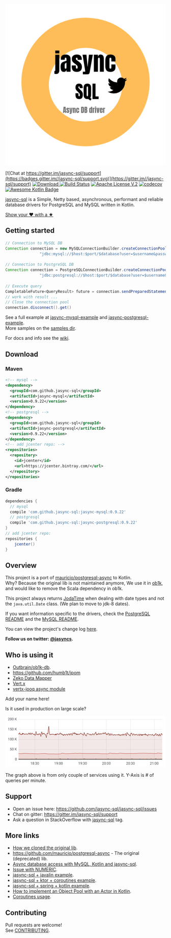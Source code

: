<img width="550" alt="jasync-sql" src="jas.png" style="max-width:100%;"> 

[![Chat at https://gitter.im/jasync-sql/support](https://badges.gitter.im//jasync-sql/support.svg)](https://gitter.im//jasync-sql/support) [ ![Download](https://api.bintray.com/packages/jasync-sql/jasync-sql/jasync-sql/images/download.svg) ](https://bintray.com/jasync-sql/jasync-sql/jasync-sql/_latestVersion) [![Build Status](https://travis-ci.org/jasync-sql/jasync-sql.svg?branch=master)](https://travis-ci.org/jasync-sql/jasync-sql) [![Apache License V.2](https://img.shields.io/badge/license-Apache%20V.2-blue.svg)](https://github.com/jasync-sql/jasync-sql/blob/master/LICENSE) [![codecov](https://codecov.io/gh/jasync-sql/jasync-sql/branch/master/graph/badge.svg)](https://codecov.io/gh/jasync-sql/jasync-sql) [![Awesome Kotlin Badge](https://kotlin.link/awesome-kotlin.svg)](https://github.com/KotlinBy/awesome-kotlin#libraries-frameworks-database)


[jasync-sql](https://github.com/jasync-sql/jasync-sql) is a Simple, Netty based, asynchronous, performant and reliable database drivers for
PostgreSQL and MySQL written in Kotlin.

[Show your ❤ with a ★](https://github.com/jasync-sql/jasync-sql/stargazers)

## Getting started

```Java
// Connection to MySQL DB
Connection connection = new MySQLConnectionBuilder.createConnectionPool(
               "jdbc:mysql://$host:$port/$database?user=$username&password=$password");
     
// Connection to PostgreSQL DB    
Connection connection = PostgreSQLConnectionBuilder.createConnectionPool(
               "jdbc:postgresql://$host:$port/$database?user=$username&password=$password");

// Execute query
CompletableFuture<QueryResult> future = connection.sendPreparedStatement("select * from table");
// work with result ...
// Close the connection pool
connection.disconnect().get()
```

See a full example at [jasync-mysql-example](https://github.com/jasync-sql/jasync-mysql-example) and [jasync-postgresql-example](https://github.com/jasync-sql/jasync-postgresql-example).  
More samples on the [samples dir](https://github.com/jasync-sql/jasync-sql/tree/master/samples).  

For docs and info see the [wiki](https://github.com/jasync-sql/jasync-sql/wiki).

## Download


### Maven

```xml
<!-- mysql -->
<dependency>
  <groupId>com.github.jasync-sql</groupId>
  <artifactId>jasync-mysql</artifactId>
  <version>0.9.22</version>
</dependency>
<!-- postgresql -->
<dependency>
  <groupId>com.github.jasync-sql</groupId>
  <artifactId>jasync-postgresql</artifactId>
  <version>0.9.22</version>
</dependency>
<!-- add jcenter repo: -->
<repositories>
  <repository>
    <id>jcenter</id>
    <url>https://jcenter.bintray.com/</url>
  </repository>
</repositories>
```

### Gradle

```gradle
dependencies {
  // mysql
  compile 'com.github.jasync-sql:jasync-mysql:0.9.22'
  // postgresql
  compile 'com.github.jasync-sql:jasync-postgresql:0.9.22'
}
// add jcenter repo:
repositories {
    jcenter()
}
```

## Overview

This project is a port of [mauricio/postgresql-async](https://github.com/mauricio/postgresql-async) to Kotlin.  
Why? Because the original lib is not maintained anymore, We use it in [ob1k](https://github.com/outbrain/ob1k), and would like to remove the Scala dependency in ob1k.

This project always returns [JodaTime](http://joda-time.sourceforge.net/) when dealing with date types and not the
`java.util.Date` class. (We plan to move to jdk-8 dates).

If you want information specific to the drivers, check the [PostgreSQL README](postgresql-async/README.md) and the
[MySQL README](mysql-async/README.md).

You can view the project's change log [here](CHANGELOG.md).

**Follow us on twitter: [@jasyncs](https://twitter.com/Jasyncs).**

## Who is using it

* [Outbrain/ob1k-db](https://github.com/outbrain/ob1k/).
* https://github.com/humb1t/jpom
* [Zeko Data Mapper](https://github.com/darkredz/Zeko-Data-Mapper)
* [Vert.x](https://github.com/vert-x3/vertx-mysql-postgresql-client)
* [vertx-jooq async module](https://github.com/jklingsporn/vertx-jooq)

Add your name here!

Is it used in production on large scale?  

<img width="550" alt="jasync-sql-production" src="production.png" style="max-width:100%;"> 

The graph above is from only couple of services using it. Y-Axis is # of queries per minute.

## Support

* Open an issue here: https://github.com/jasync-sql/jasync-sql/issues
* Chat on gitter: https://gitter.im/jasync-sql/support
* Ask a question in StackOverflow with [jasync-sql](https://stackoverflow.com/questions/tagged/jasync-sql) tag.

## More links

* [How we cloned the original lib](https://hackernoon.com/how-i-ported-10k-lines-of-scala-to-kotlin-in-one-week-c645732d3c1).
* https://github.com/mauricio/postgresql-async - The original (deprecated) lib.
* [Async database access with MySQL, Kotlin and jasync-sql](https://medium.com/@OhadShai/async-database-access-with-mysql-kotlin-and-jasync-sql-dbfdb8e7fd04).
* [Issue with NUMERIC](https://medium.com/@OhadShai/sometimes-a-small-bug-fix-can-lead-to-an-avalanche-f6ded2ecf53d).
* [jasync-sql + javalin example](https://medium.com/@OhadShai/reactive-java-all-the-way-to-the-database-with-jasync-sql-and-javalin-c982365d7dd2).
* [jasync-sql + ktor + coroutines example](https://medium.com/@OhadShai/async-with-style-kotlin-web-backend-with-ktor-coroutines-and-jasync-mysql-b34e8c83e4bd).
* [jasync-sql + spring + kotlin example](https://github.com/godpan/spring-kotlin-jasync-sql).
* [How to implement an Object Pool with an Actor in Kotlin](https://medium.freecodecamp.org/how-to-implement-an-object-pool-with-an-actor-in-kotlin-ed06d3ba6257).
* [Coroutines usage](https://medium.com/@OhadShai/just-a-small-example-of-how-kotlin-coroutines-are-great-c9774fe8434).


## Contributing

Pull requests are welcome!  
See [CONTRIBUTING](CONTRIBUTING.md).
